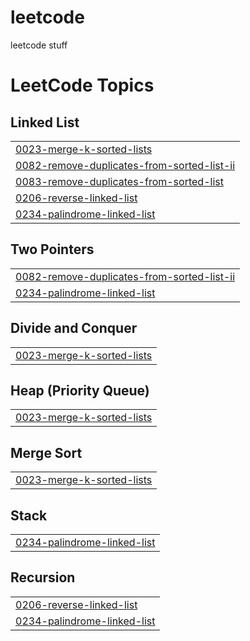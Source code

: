 # leetcode
leetcode stuff

<!---LeetCode Topics Start-->
# LeetCode Topics
## Linked List
|  |
| ------- |
| [0023-merge-k-sorted-lists](https://github.com/PSxUchiha/leetcode/tree/master/0023-merge-k-sorted-lists) |
| [0082-remove-duplicates-from-sorted-list-ii](https://github.com/PSxUchiha/leetcode/tree/master/0082-remove-duplicates-from-sorted-list-ii) |
| [0083-remove-duplicates-from-sorted-list](https://github.com/PSxUchiha/leetcode/tree/master/0083-remove-duplicates-from-sorted-list) |
| [0206-reverse-linked-list](https://github.com/PSxUchiha/leetcode/tree/master/0206-reverse-linked-list) |
| [0234-palindrome-linked-list](https://github.com/PSxUchiha/leetcode/tree/master/0234-palindrome-linked-list) |
## Two Pointers
|  |
| ------- |
| [0082-remove-duplicates-from-sorted-list-ii](https://github.com/PSxUchiha/leetcode/tree/master/0082-remove-duplicates-from-sorted-list-ii) |
| [0234-palindrome-linked-list](https://github.com/PSxUchiha/leetcode/tree/master/0234-palindrome-linked-list) |
## Divide and Conquer
|  |
| ------- |
| [0023-merge-k-sorted-lists](https://github.com/PSxUchiha/leetcode/tree/master/0023-merge-k-sorted-lists) |
## Heap (Priority Queue)
|  |
| ------- |
| [0023-merge-k-sorted-lists](https://github.com/PSxUchiha/leetcode/tree/master/0023-merge-k-sorted-lists) |
## Merge Sort
|  |
| ------- |
| [0023-merge-k-sorted-lists](https://github.com/PSxUchiha/leetcode/tree/master/0023-merge-k-sorted-lists) |
## Stack
|  |
| ------- |
| [0234-palindrome-linked-list](https://github.com/PSxUchiha/leetcode/tree/master/0234-palindrome-linked-list) |
## Recursion
|  |
| ------- |
| [0206-reverse-linked-list](https://github.com/PSxUchiha/leetcode/tree/master/0206-reverse-linked-list) |
| [0234-palindrome-linked-list](https://github.com/PSxUchiha/leetcode/tree/master/0234-palindrome-linked-list) |
<!---LeetCode Topics End-->